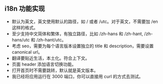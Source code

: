 
## i18n 功能实现

* 默认为英文，英文使用默认的路径，如 / 或者 /utc。对于英文，不需要加 /en 这样的格式。
* 至少支持中文简体和繁体，有独立路径，比如 /zh-hans 和 /zh-hant, /zh-hans/utc 和 /zh-hant/utc。
* 考虑 seo，需要为每个语言版本设置独立的 title 和 description，需要设置 canonical url。
* 翻译要贴近生活，本土化。符合上下文。
* 页面 header 添加语言切换功能。
* 打开首页时不需要跳转，默认就是英文版本。
* 我已经将应用运行在 3000 端口，你可以直接用 curl 的方式去测试。